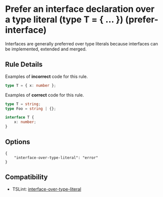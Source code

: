 # Prefer an interface declaration over a type literal (type T = { ... }) (prefer-interface)

Interfaces are generally preferred over type literals because interfaces can be implemented, extended and merged.

## Rule Details

Examples of **incorrect** code for this rule.

```ts
type T = { x: number };
```

Examples of **correct** code for this rule.

```ts
type T = string;
type Foo = string | {};

interface T {
    x: number;
}
```

## Options

```CJSON
{
    "interface-over-type-literal": "error"
}
```

## Compatibility

-   TSLint: [interface-over-type-literal](https://palantir.github.io/tslint/rules/interface-over-type-literal/)
